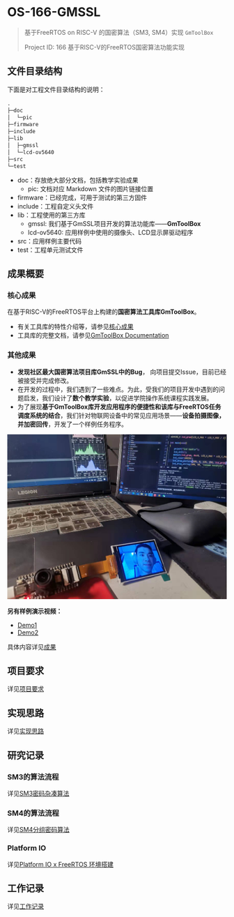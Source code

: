 # OS-166-GMSSL
> 基于FreeRTOS on RISC-V 的国密算法（SM3, SM4）实现 `GmToolBox`
>
> Project ID: 166	 基于RISC-V的FreeRTOS国密算法功能实现

## 文件目录结构

下面是对工程文件目录结构的说明：

```
.
├─doc
│  └─pic
├─firmware
├─include
├─lib
│  ├─gmssl
│  └─lcd-ov5640
├─src
└─test
```

* doc：存放绝大部分文档，包括教学实验成果
  * pic: 文档对应 Markdown 文件的图片链接位置
* firmware：已经完成，可用于测试的第三方固件
* include：工程自定义头文件
* lib：工程使用的第三方库
  * gmssl: 我们基于GmSSL项目开发的算法功能库——**GmToolBox**
  * lcd-ov5640: 应用样例中使用的摄像头、LCD显示屏驱动程序
* src：应用样例主要代码
* test：工程单元测试文件



## 成果概要

### 核心成果

在基于RISC-V的FreeRTOS平台上构建的**国密算法工具库GmToolBox**。

* 有关工具库的特性介绍等，请参见[核心成果](./核心成果.md)
* 工具库的完整文档，请参见[GmToolBox Documentation](./GmToolBox-Documentation.pdf)

### 其他成果

* **发现社区最大国密算法项目库GmSSL中的Bug**， 向项目提交Issue，目前已经被接受并完成修改。
* 在开发的过程中，我们遇到了一些难点。为此，受我们的项目开发中遇到的问题启发，我们设计了**数个教学实验**，以促进学院操作系统课程实践发展。
* 为了展现**基于GmToolBox库开发应用程序的便捷性和该库与FreeRTOS任务调度系统的结合**，我们针对物联网设备中的常见应用场景——**设备拍摄图像，并加密回传**，开发了一个样例任务程序。

![Demo](./doc/pic/Demo1.jpg)

**另有样例演示视频：**

* [Demo1](./Demo1.mp4)
* [Demo2](./Demo2.mp4)

具体内容详见[成果](./成果.md)



## 项目要求

详见[项目要求](./doc/%E9%A1%B9%E7%9B%AE%E8%A6%81%E6%B1%82.md)



## 实现思路

详见[实现思路](./doc/%E5%AE%9E%E7%8E%B0%E6%80%9D%E8%B7%AF.md)



## 研究记录

### SM3的算法流程

详见[SM3密码杂凑算法](./doc/SM3密码杂凑算法.md)

### SM4的算法流程

详见[SM4分组密码算法](./doc/SM4分组密码算法.md)

### Platform IO
详见[Platform IO x FreeRTOS 环境搭建](./doc/Platform%20IO%20x%20FreeRTOS%20%E7%8E%AF%E5%A2%83%E6%90%AD%E5%BB%BA.md)



## 工作记录

详见[工作记录](./工作记录.md)



